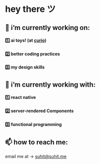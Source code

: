 # hey there ツ
## 🔭 i’m currently working on:
#### 1️⃣ ai toys! (at [curio](heycurio.com))
#### 2️⃣ better coding practices
#### 3️⃣ my design skills

## 🌱 i’m currently working with:
#### 1️⃣ react native
#### 2️⃣ server-rendered Components
#### 3️⃣ functional programming

## 📫 how to reach me:
email me at → suhit@suhit.me

